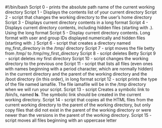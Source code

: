 #!/bin/bash
Script 0 - prints the absolute path name of the current working directory
Script 1 - Displays the contents list of your current directory
Script 2 - script that changes the working directory to the user’s home directory
Script 3 - Displays current directory contents in a long format
Script 4 - Displays current directory contents, including hidden files (starting with .). Using the long format
Script 5 - Display current directory contents. Long format with user and group IDs displayed numerically and hidden files (starting with .)
Script 6 - script that creates a directory named my_first_directory in the /tmp/ directory
Script 7 - sript moves the file betty from /tmp/ to /tmp/my_first_directory
Script 8 - script deletes Betty
Script 9 - script deletes my first directory
Script 10 - script changes the working directory to the previous one
Script 11 - script that lists all files (even ones with names beginning with a period character, which are normally hidden) in the current directory and the parent of the working directory and the /boot directory (in this order), in long format
script 12 - script prints the type of the file named iamafile. The file iamafile will be in the /tmp directory when we will run your script.
Script 13 - script Creates a symbolic link to /bin/ls, named __ls__. The symbolic link should be created in the current working directory.
Script 14 - script that copies all the HTML files from the current working directory to the parent of the working directory, but only copy files that did not exist in the parent of the working directory or were newer than the versions in the parent of the working directory.
Script 15 - script moves all files beginning with an uppercase letter
